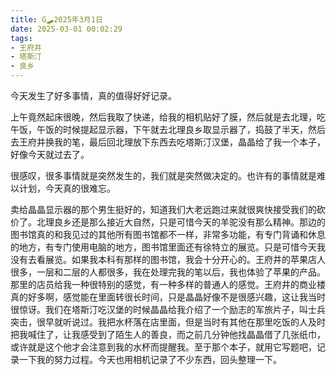 ```yaml
---
title: G🛹2025年3月1日
date: 2025-03-01 00:02:29
tags:
- 王府井
- 塔斯汀
- 良乡
---
```


今天发生了好多事情，真的值得好好记录。

上午竟然起床很晚，然后我取了快递，给我的相机贴好了膜，然后就是去北理，吃午饭，午饭的时候提起显示器，下午就去北理良乡取显示器了，捣鼓了半天，然后去王府井换我的笔，最后回北理放下东西去吃塔斯汀汉堡，晶晶给了我一个本子，好像今天就过去了。

很感叹，很多事情就是突然发生的，我们就是突然做决定的。也许有的事情就是难以计划，今天真的很难忘。

卖给晶晶显示器的那个男生挺好的，知道我们大老远跑过来就很爽快接受我们的砍价了。北理良乡还是那么接近大自然，只是可惜今天的羊驼没有那么精神。那边的图书馆真的和我见过的其他所有图书馆都不一样，非常多功能，有专门背诵和休息的地方，有专门使用电脑的地方，图书馆里面还有徐特立的展览。只是可惜今天我没有去看展览。如果我本科有那样的图书馆，我会十分开心的。王府井的苹果店人很多，一层和二层的人都很多，我在处理完我的笔以后，我也体验了苹果的产品。那里的店员给我一种很特别的感觉，有一种多样的普通人的感觉。王府井的商业楼真的好多啊，感觉能在里面转很长时间，只是晶晶好像不是很感兴趣，这让我当时很惊讶。我们在塔斯汀吃汉堡的时候晶晶给我介绍了一个励志的军旅片子，叫士兵突击，很早就听说过。我把水杯落在店里面，但是当时有其他在那里吃饭的人及时把我喊住了，让我感受到了陌生人的善良，而之前几分钟他找晶晶借了几张纸巾，或许就是这个他才会注意到我的水杯而提醒我。至于那个本子，就用它写题吧，记录一下我的努力过程。今天也用相机记录了不少东西，回头整理一下。
